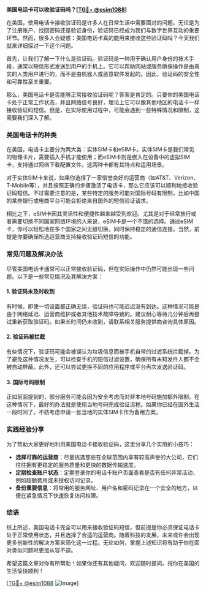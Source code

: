 **美国电话卡可以收验证码吗？[[TG💪+ @esim1088](https://t.me/s/esim1088)]**

在美国，使用电话卡接收验证码是许多人在日常生活中需要面对的问题。无论是为了注册账户、找回密码还是验证身份，验证码已经成为我们与数字世界互动的重要环节。然而，很多人会疑惑：美国电话卡真的能用来接收这些验证码吗？今天我们就来详细探讨一下这个问题。

首先，让我们了解一下什么是验证码。验证码是一种用于确认用户身份的技术手段，通常以短信形式发送到用户的手机上。它可以帮助网站或服务确保操作是由真实的人类用户进行的，而不是由机器人或恶意软件发起的。因此，验证码的安全性和可靠性至关重要。

那么，美国电话卡是否能够正常接收验证码呢？答案是肯定的。只要你的美国电话卡处于正常工作状态，并且网络信号良好，理论上它可以像其他地区的电话卡一样接收验证码短信。但是，在实际使用过程中，可能会遇到一些特殊情况和限制，这需要我们深入了解。

### 美国电话卡的种类

在美国，电话卡主要分为两大类：实体SIM卡和eSIM卡。实体SIM卡是我们常见的物理卡片，需要插入手机才能使用；而eSIM卡则是嵌入在设备中的虚拟SIM卡，支持通过网络下载配置文件。这两种卡都有其特点和适用场景。

对于实体SIM卡来说，如果你选择了一家信誉良好的运营商（如AT&T、Verizon、T-Mobile等），并且按照正确的步骤激活了电话卡，那么它应该可以顺利地接收验证码短信。不过需要注意的是，某些特定的服务可能对国际号码有限制，比如中国的某些银行或电商平台可能会拒绝来自国外的短信验证请求。

相比之下，eSIM卡因其灵活性和便捷性越来越受到欢迎。尤其是对于经常旅行或者需要切换不同国家网络环境的人来说，eSIM卡是一个不错的选择。通过eSIM卡，你可以轻松地在多个国家之间无缝切换，同时保持稳定的通信连接。当然，前提是你要确保所选运营商支持接收验证码短信的功能。

### 常见问题及解决办法

尽管美国电话卡通常可以正常接收验证码，但在实际操作中仍然可能出现一些问题。以下是一些常见情况及其解决方案：

#### 1. 验证码未及时收到
有时候，即使一切设置都正确无误，验证码也可能迟迟没有到达。这种情况可能是由于网络延迟、运营商维护或者其他技术故障导致的。建议耐心等待几分钟后再尝试重新获取验证码。如果长时间仍未收到，请联系相关服务提供商咨询具体原因。

#### 2. 验证码被拦截
有些情况下，验证码可能会被误认为垃圾信息而被手机自带的过滤系统拦截掉。为了避免这种情况发生，可以检查手机的短信过滤设置，确保所有未知发件人都不会被自动屏蔽。此外，还可以尝试更换不同的应用程序或平台再次发送验证码。

#### 3. 国际号码限制
正如前面提到的，部分服务可能会因为安全考虑而对非本地号码施加额外限制。在这种情况下，最好的办法就是使用当地号码完成验证流程。如果你已经在国外生活一段时间了，不妨考虑申请一张当地的实体SIM卡作为备用方案。

### 实践经验分享

为了帮助大家更好地利用美国电话卡接收验证码，这里分享几个实用的小技巧：

- **选择可靠的运营商**：尽量挑选那些在全球范围内享有较高声誉的大公司，它们往往拥有更稳定的服务质量和更快的数据传输速度。
- **定期检查账户状态**：定期登录你的电话卡账户页面查看是否有任何异常活动，例如超额费用或未授权访问记录。
- **备份重要信息**：将常用的服务网址、用户名和密码记录在一个安全的地方，以便在紧急情况下快速恢复访问权限。

### 结语

综上所述，美国电话卡完全可以用来接收验证码短信，但前提是你必须保证电话卡处于正常使用状态，并且选择了合适的运营商。随着科技的发展，未来或许会出现更多创新性的解决方案来简化这一过程。无论如何，掌握上述知识将有助于你在面对类似问题时更加从容不迫。

希望这篇文章对你有所帮助！如果你还有其他疑问，欢迎随时提问。祝你在美国的生活愉快顺利！

[[TG💪+ @esim1088](https://t.me/s/esim1088) ![Image](https://i.postimg.cc/4NQfJmqS/Snipaste-2025-05-13-00-14-12.png)]